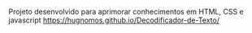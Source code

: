 Projeto desenvolvido para aprimorar conhecimentos em HTML, CSS e javascript
https://hugnomos.github.io/Decodificador-de-Texto/
